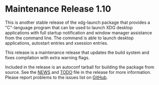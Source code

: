 [xdg-launch -- release notes.  2020-02-09]: #

Maintenance Release 1.10
========================

This is another stable release of the xdg-launch package that provides a
"C"-language program that can be used to launch XDG desktop applications
with full startup notification and window manager assistance from the
command line.  The command is able to launch desktop applications,
autostart entries and xsession entries.

This release is a maintenance release that updates the build system and
fixes compilation with extra warning flags.

Included in the release is an autoconf tarball for building the package
from source.  See the [NEWS](NEWS) and [TODO](TODO) file in the release
for more information.  Please report problems to the issues list on
[GitHub](https://github.com/bbidulock/xdg-launch/issues).

[ vim: set ft=markdown sw=4 tw=72 nocin nosi fo+=tcqlorn spell: ]: #
